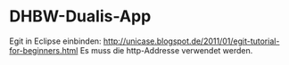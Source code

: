 DHBW-Dualis-App
===============

Egit in Eclipse einbinden:
http://unicase.blogspot.de/2011/01/egit-tutorial-for-beginners.html
Es muss die http-Addresse verwendet werden.